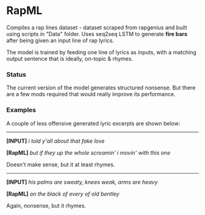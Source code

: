 # RapML
Compiles a rap lines dataset - dataset scraped from rapgenius and built using scripts in "Data" folder. Uses seq2seq LSTM to generate **fire bars** after being given an input line of rap lyrics.

The model is trained by feeding one line of lyrics as inputs, with a matching output sentence that is ideally, on-topic & rhymes.

### Status
The current version of the model generates structured nonsense. But there are a few mods required that would really improve its performance. 

### Examples
A couple of less offensive generated lyric excerpts are shown below:

-------------
**[INPUT]** *i told y'all about that fake love*

**[RapML]**  *but if they up the whole screamin' i movin' with this one*

Doesn't make sense, but it at least rhymes.

--------------
**[INPUT]** *his palms are sweaty, knees weak, arms are heavy* 

**[RapML]** *on the black of every of old bentley*

Again, nonsense, but it rhymes.
